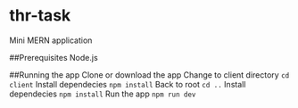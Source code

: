 # thr-task
Mini MERN application

##Prerequisites
Node.js

##Running the app
Clone or download the app
Change to client directory
`cd client`
Install dependecies
`npm install`
Back to root 
`cd ..`
Install dependecies
`npm install`
Run the app
`npm run dev`


